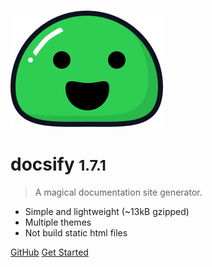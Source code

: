 ![logo](_media/icon.svg)

# docsify <small>1.7.1</small>

> A magical documentation site generator.

- Simple and lightweight (~13kB gzipped)
- Multiple themes
- Not build static html files


[GitHub](https://github.com/QingWei-Li/docsify/)
[Get Started](#quick-start)
